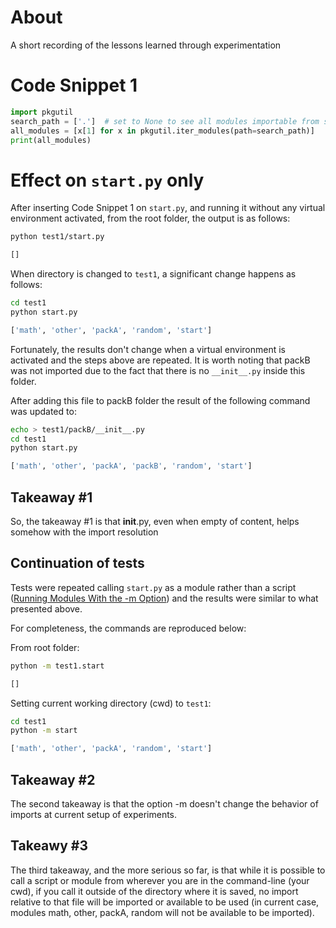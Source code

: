 # About

A short recording of the lessons learned through experimentation

# Code Snippet 1

```python
import pkgutil
search_path = ['.']  # set to None to see all modules importable from sys.path
all_modules = [x[1] for x in pkgutil.iter_modules(path=search_path)]
print(all_modules)
```

# Effect on `start.py` only

After inserting Code Snippet 1 on `start.py`, and running it without any virtual environment activated, from the root folder, the output is as follows:

```bash
python test1/start.py
```

```bash
[]
```

When directory is changed to `test1`, a significant change happens as follows:

```bash
cd test1
python start.py
```

```bash
['math', 'other', 'packA', 'random', 'start']
```

Fortunately, the results don't change when a virtual environment is activated and the steps above are repeated. It is worth noting that packB was not imported due to the fact that there is no `__init__.py` inside this folder.

After adding this file to packB folder the result of the following command was updated to:

```bash
echo > test1/packB/__init__.py
cd test1
python start.py
```

```bash
['math', 'other', 'packA', 'packB', 'random', 'start']
```

## Takeaway #1
So, the takeaway #1 is that __init__.py, even when empty of content, helps somehow with the import resolution

## Continuation of tests
Tests were repeated calling `start.py` as a module rather than a script ([Running Modules With the -m Option](https://realpython.com/run-python-scripts/#running-modules-with-the-m-option)) and the results were similar to what presented above.

For completeness, the commands are reproduced below:

From root folder:
```bash
python -m test1.start
```

```bash
[]
```

Setting current working directory (cwd) to `test1`:
```bash
cd test1
python -m start
```

```bash
['math', 'other', 'packA', 'random', 'start']
```

## Takeaway #2

The second takeaway is that the option -m doesn't change the behavior of imports at current setup of experiments.

## Takeawy #3

 The third takeaway, and the more serious so far, is that while it is possible to call a script or module from wherever you are in the command-line (your cwd), if you call it outside of the directory where it is saved, no import relative to that file will be imported or available to be used (in current case, modules math, other, packA, random will not be available to be imported).